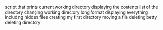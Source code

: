 script that prints current working directory
displaying the contents list of the directory
changing working directory
long format
displaying everything including hidden files
creating my first directory
moving a file
deleting betty
deleting directory
